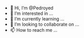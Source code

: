 - 👋 Hi, I’m @Pedroyed
- 👀 I’m interested in ...
- 🌱 I’m currently learning ...
- 💞️ I’m looking to collaborate on ...
- 📫 How to reach me ...

<!---
Pedroyed/Pedroyed is a ✨ special ✨ repository because its `README.md` (this file) appears on your GitHub profile.
You can click the Preview link to take a look at your changes.
--->
